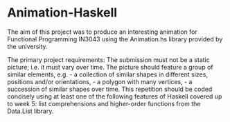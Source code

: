 # Animation-Haskell

The aim of this project was to produce an interesting animation for Functional Programming IN3043 using the Animation.hs library provided by the university. 

The primary project requirements:
    The submission must not be a static picture; i.e. it must vary over time.
    The picture should feature a group of similar elements, e.g.
        - a collection of similar shapes in different sizes, positions and/or orientations,
        - a polygon with many vertices,
        - a succession of similar shapes over time.
This repetition should be coded concisely using at least one of the following features of Haskell covered up to week 5: list comprehensions and higher-order functions from the Data.List library. 
